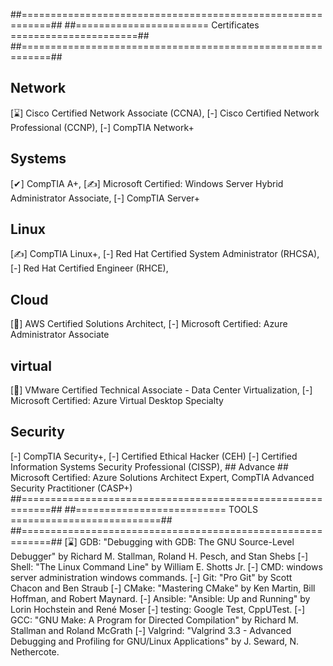 ##===========================================================##
##======================= Certificates ======================##
##===========================================================##
## Network ##
[⌛] Cisco Certified Network Associate (CCNA), 
[-] Cisco Certified Network Professional (CCNP), 
[-] CompTIA Network+
## Systems ## 
[✔] CompTIA A+,
[✍] Microsoft Certified: Windows Server Hybrid Administrator Associate,
[-] CompTIA Server+
## Linux ##
[✍] CompTIA Linux+,
[-] Red Hat Certified System Administrator (RHCSA),
[-] Red Hat Certified Engineer (RHCE),
## Cloud ## 
[🎯] AWS Certified Solutions Architect, 
[-] Microsoft Certified: Azure Administrator Associate
## virtual ## 
[🎯] VMware Certified Technical Associate - Data Center Virtualization, 
[-] Microsoft Certified: Azure Virtual Desktop Specialty
## Security ## 
[-] CompTIA Security+, 
[-] Certified Ethical Hacker (CEH)
[-] Certified Information Systems Security Professional (CISSP), 
                ## Advance ## 
    Microsoft Certified: Azure Solutions Architect Expert, 
    CompTIA Advanced Security Practitioner (CASP+)
##===========================================================##
##========================== TOOLS ==========================##
##===========================================================##
[⌛] GDB: "Debugging with GDB: The GNU Source-Level Debugger" by Richard M. Stallman, Roland H. Pesch, and Stan Shebs
[-] Shell: "The Linux Command Line" by William E. Shotts Jr.
[-] CMD: windows server administration windows commands.
[-] Git: "Pro Git" by Scott Chacon and Ben Straub
[-] CMake: "Mastering CMake" by Ken Martin, Bill Hoffman, and Robert Maynard.
[-] Ansible: "Ansible: Up and Running" by Lorin Hochstein and René Moser
[-] testing: Google Test, CppUTest.
[-] GCC: "GNU Make: A Program for Directed Compilation" by Richard M. Stallman and Roland McGrath
[-] Valgrind: "Valgrind 3.3 - Advanced Debugging and Profiling for GNU/Linux Applications" by J. Seward, N. Nethercote.
